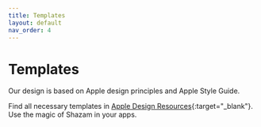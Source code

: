 ```yaml
---
title: Templates
layout: default
nav_order: 4
---
```


# Templates
Our design is based on Apple design principles and Apple Style Guide.

Find all necessary templates in [Apple Design Resources](https://developer.apple.com/design/resources/){:target="_blank"}. Use the magic of Shazam in your apps.